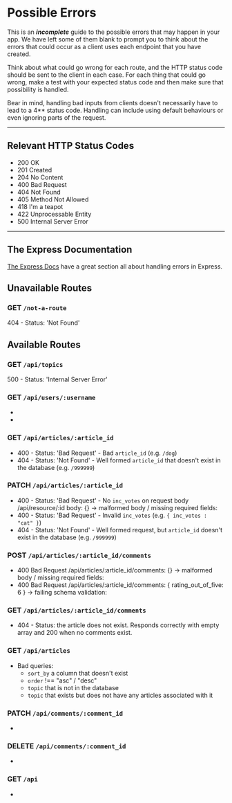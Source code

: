 # Possible Errors

This is an _**incomplete**_ guide to the possible errors that may happen in your app. We have left some of them blank to prompt you to think about the errors that could occur as a client uses each endpoint that you have created.

Think about what could go wrong for each route, and the HTTP status code should be sent to the client in each case.
For each thing that could go wrong, make a test with your expected status code and then make sure that possibility is handled.

Bear in mind, handling bad inputs from clients doesn't necessarily have to lead to a 4\*\* status code. Handling can include using default behaviours or even ignoring parts of the request.

---

## Relevant HTTP Status Codes

- 200 OK
- 201 Created
- 204 No Content
- 400 Bad Request
- 404 Not Found
- 405 Method Not Allowed
- 418 I'm a teapot
- 422 Unprocessable Entity
- 500 Internal Server Error

---

## The Express Documentation

[The Express Docs](https://expressjs.com/en/guide/error-handling.html) have a great section all about handling errors in Express.

## Unavailable Routes

### GET `/not-a-route`

404 - Status: 'Not Found'

## Available Routes

### GET `/api/topics`

500 - Status: 'Internal Server Error'

### GET `/api/users/:username`

-
-

### GET `/api/articles/:article_id`

- 400 - Status: 'Bad Request' - Bad `article_id` (e.g. `/dog`)
- 404 - Status: 'Not Found' - Well formed `article_id` that doesn't exist in the database (e.g. `/999999`)

### PATCH `/api/articles/:article_id`

- 400 - Status: 'Bad Request' - No `inc_votes` on request body /api/resource/:id body: {} -> malformed body / missing required fields:
- 400 - Status: 'Bad Request' - Invalid `inc_votes` (e.g. `{ inc_votes : "cat" }`)
- 404 - Status: 'Not Found' - Well formed request, but `article_id` doesn't exist in the database (e.g. `/999999`)

### POST `/api/articles/:article_id/comments`

- 400 Bad Request /api/articles/:article_id/comments: {} -> malformed body / missing required fields:
- 400 Bad Request /api/articles/:article_id/comments: { rating_out_of_five: 6 } -> failing schema validation:

### GET `/api/articles/:article_id/comments`

- 404 - Status: the article does not exist. Responds correctly with empty array and 200 when no comments exist.

### GET `/api/articles`

- Bad queries:
  - `sort_by` a column that doesn't exist
  - `order` !== "asc" / "desc"
  - `topic` that is not in the database
  - `topic` that exists but does not have any articles associated with it

### PATCH `/api/comments/:comment_id`

-

### DELETE `/api/comments/:comment_id`

-

### GET `/api`

-
